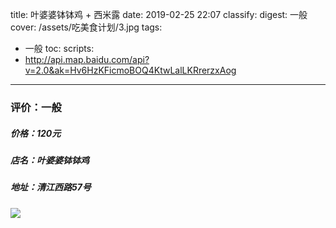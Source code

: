 title: 叶婆婆钵钵鸡 + 西米露
date: 2019-02-25 22:07
classify:
digest: 一般
cover: /assets/吃美食计划/3.jpg
tags:
- 一般
toc:
scripts: 
- http://api.map.baidu.com/api?v=2.0&ak=Hv6HzKFicmoBOQ4KtwLalLKRrerzxAog
---
### 评价：一般
##### 价格：120元    
##### 店名：叶婆婆钵钵鸡 
##### 地址：清江西路57号 
 
<div class="gallery poptrox">
<a href="/assets/吃美食计划/3.jpg"><img src="/assets/吃美食计划/3.jpg" /></a>
</div>
<div id="l-map" data-x="104.005767" data-y="30.681596" data-search="叶婆婆钵钵鸡(清江西路店)"></div>


